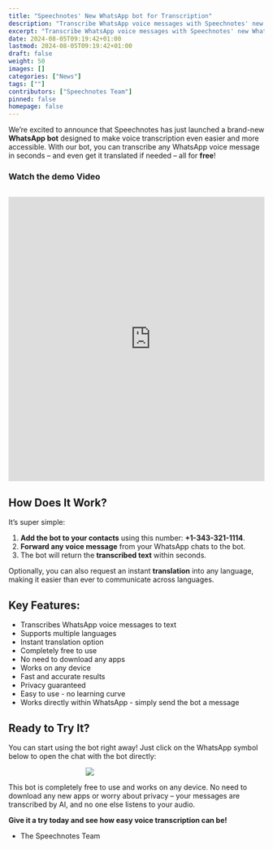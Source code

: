 ```yaml
---
title: "Speechnotes' New WhatsApp bot for Transcription"
description: "Transcribe WhatsApp voice messages with Speechnotes' new WhatsApp bot, without ever leaving WhatsApp."
excerpt: "Transcribe WhatsApp voice messages with Speechnotes' new WhatsApp bot, without ever leaving WhatsApp. Demo video included!"
date: 2024-08-05T09:19:42+01:00
lastmod: 2024-08-05T09:19:42+01:00
draft: false
weight: 50
images: []
categories: ["News"]
tags: [""]
contributors: ["Speechnotes Team"]
pinned: false
homepage: false
---
```



We’re excited to announce that Speechnotes has just launched a brand-new **WhatsApp bot** designed to make voice transcription even easier and more accessible. With our bot, you can transcribe any WhatsApp voice message in seconds – and even get it translated if needed – all for **free**!

### Watch the demo Video

<div style="margin: 30px auto; text-align: center; overflow-x: scroll">
  <iframe style="display: inline-block" width="560" height="560" src="https://www.youtube.com/embed/k1p-Mcpzb2I" title="YouTube video player - Speechnotes with Zapier" frameborder="0" allow="accelerometer; autoplay; clipboard-write; encrypted-media; gyroscope; picture-in-picture" allowfullscreen></iframe>
</div>

## How Does It Work?

It’s super simple:

1. **Add the bot to your contacts** using this number: **+1-343-321-1114**.
2. **Forward any voice message** from your WhatsApp chats to the bot.
3. The bot will return the **transcribed text** within seconds.

Optionally, you can also request an instant **translation** into any language, making it easier than ever to communicate across languages.

## Key Features:

* Transcribes WhatsApp voice messages to text
* Supports multiple languages
* Instant translation option
* Completely free to use
* No need to download any apps
* Works on any device
* Fast and accurate results
* Privacy guaranteed
* Easy to use - no learning curve
* Works directly within WhatsApp - simply send the bot a message


## Ready to Try It?

You can start using the bot right away! Just click on the WhatsApp symbol below to open the chat with the bot directly:

<div style="max-width: 200px;margin: auto;">
<a href="https://wa.me/13433211114?text=Hi" target="_blank"><img src="https://upload.wikimedia.org/wikipedia/commons/6/6b/WhatsApp.svg"></a>
</div>


This bot is completely free to use and works on any device. No need to download any new apps or worry about privacy – your messages are transcribed by AI, and no one else listens to your audio.

**Give it a try today and see how easy voice transcription can be!**

- The Speechnotes Team
